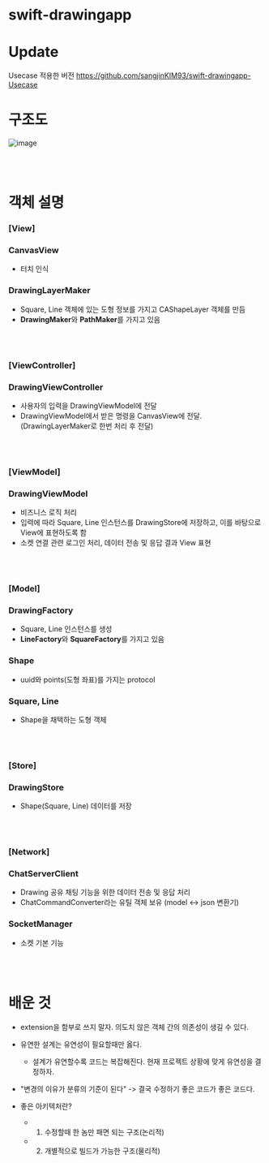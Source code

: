 # swift-drawingapp


# Update
Usecase 적용한 버전
https://github.com/sangjinKIM93/swift-drawingapp-Usecase


# 구조도

![image](https://user-images.githubusercontent.com/62230118/223130886-bbbfa757-1901-4c89-8a00-5ab131363888.png)

<br><br>

# 객체 설명

### [View]

### CanvasView

- 터치 인식

### DrawingLayerMaker

- Square, Line 객체에 있는 도형 정보를 가지고 CAShapeLayer 객체를 만듬
- **DrawingMaker**와 **PathMaker**를 가지고 있음

<br><br>
### [ViewController]

### DrawingViewController

- 사용자의 입력을 DrawingViewModel에 전달
- DrawingViewModel에서 받은 명령을 CanvasView에 전달. (DrawingLayerMaker로 한번 처리 후 전달)

<br><br>
### [ViewModel]

### DrawingViewModel

- 비즈니스 로직 처리
- 입력에 따라 Square, Line 인스턴스를 DrawingStore에 저장하고, 이를 바탕으로 View에 표현하도록 함
- 소켓 연결 관련 로그인 처리, 데이터 전송 및 응답 결과 View 표현

<br><br>
### [Model]

### DrawingFactory

- Square, Line 인스턴스를 생성
- **LineFactory**와 **SquareFactory**를 가지고 있음

### Shape

- uuid와 points(도형 좌표)를 가지는 protocol

### Square, Line

- Shape을 채택하는 도형 객체

<br><br>
### [Store]

### DrawingStore

- Shape(Square, Line) 데이터를 저장

<br><br>
### [Network]

### ChatServerClient

- Drawing 공유 채팅 기능을 위한 데이터 전송 및 응답 처리
- ChatCommandConverter라는 유틸 객체 보유 (model <-> json 변환기)

### SocketManager

- 소켓 기본 기능

<br><br>

# 배운 것

- extension을 함부로 쓰지 말자. 의도치 않은 객체 간의 의존성이 생길 수 있다. <br>
- 유연한 설계는 유연성이 필요할때만 옳다. 
  - 설계가 유연할수록 코드는 복잡해진다. 현재 프로젝트 상황에 맞게 유연성을 결정하자. <br>
- "변경의 이유가 분류의 기준이 된다" -> 결국 수정하기 좋은 코드가 좋은 코드다. <br>
- 좋은 아키텍처란?
  - 1) 수정할때 한 놈만 패면 되는 구조(논리적)
  - 2) 개별적으로 빌드가 가능한 구조(물리적)
  
  <br><br>
